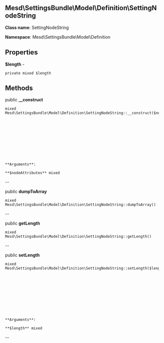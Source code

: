 Mesd\SettingsBundle\Model\Definition\SettingNodeString
---------------

    

    


**Class name**: SettingNodeString

**Namespace**: Mesd\SettingsBundle\Model\Definition









Properties
----------


**$length** - 



    private mixed $length






Methods
-------


public **__construct**

    mixed Mesd\SettingsBundle\Model\Definition\SettingNodeString::__construct($nodeAttributes)











    **Arguments**:

    **$nodeAttributes** mixed 


--


public **dumpToArray**

    mixed Mesd\SettingsBundle\Model\Definition\SettingNodeString::dumpToArray()












--


public **getLength**

    mixed Mesd\SettingsBundle\Model\Definition\SettingNodeString::getLength()












--


public **setLength**

    mixed Mesd\SettingsBundle\Model\Definition\SettingNodeString::setLength($length)











    **Arguments**:

    **$length** mixed 


--

